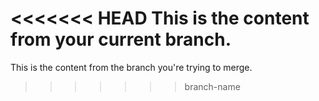 <<<<<<< HEAD
This is the content from your current branch.
=======
This is the content from the branch you're trying to merge.
>>>>>>> branch-name
